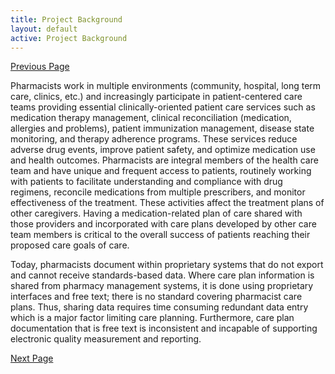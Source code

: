 ```yaml
---
title: Project Background
layout: default
active: Project Background
---
```


[Previous Page](Audience.html)

Pharmacists work in multiple environments (community, hospital, long term care, clinics, etc.) and increasingly participate in patient-centered care teams providing essential clinically-oriented patient care services such as medication therapy management, clinical reconciliation (medication, allergies and problems), patient immunization management, disease state monitoring, and therapy adherence programs. These services reduce adverse drug events, improve patient safety, and optimize medication use and health outcomes. Pharmacists are integral members of the health care team and have unique and frequent access to patients, routinely working with patients to facilitate understanding and compliance with drug regimens, reconcile medications from multiple prescribers, and monitor effectiveness of the treatment. These activities affect the treatment plans of other caregivers. Having a medication-related plan of care shared with those providers and incorporated with care plans developed by other care team members is critical to the overall success of patients reaching their proposed care goals of care. 

Today, pharmacists document within proprietary systems that do not export and cannot receive standards-based data. Where care plan information is shared from pharmacy management systems, it is done using proprietary interfaces and free text; there is no standard covering pharmacist care plans. Thus, sharing data requires time consuming redundant data entry which is a major factor limiting care planning. Furthermore, care plan documentation that is free text is inconsistent and incapable of supporting electronic quality measurement and reporting. 


[Next Page](Current_Project.html)